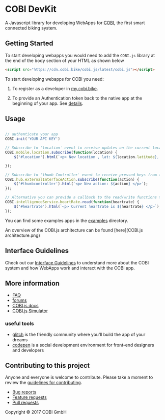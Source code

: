 # COBI DevKit

A Javascript library for developing WebApps for [COBI](cobi.bike), the first smart connected biking system.

## Getting Started

To start developing webapps you would need to add the `COBI.js` library at the end of the body section of your HTML as shown below
```html
<script src="https://cdn.cobi.bike/cobi.js/latest/cobi.js"></script>
```

To start developing webapps for COBI you need:
1. To register as a developer in [my.cobi.bike](https://my.cobi.bike).

2. To provide an Authentication token back to the native app at the beginning of your app. See [details](https://cobi-bike.github.io/COBI.js/#COBI.init).

## Usage

```javascript

// authenticate your app
COBI.init('YOUR API KEY')

// Subscribe to 'location' event to receive updates on the current location
COBI.mobile.location.subscribe(function(location) {
    $('#location').html(`<p> New location , lat: ${location.latitude}, lon: ${location.longitude} </p>`);

});

// Subscribe to 'thumb Controller' event to receive pressed keys from the COBI Thumb Controller
COBI.hub.externalInterfaceAction.subscribe(function(action) {
    $('#thumbcontroller').html(`<p> New action: ${action} </p>`);
});

// Alternative you can provide a callback to the read/write functions to receive only the next incoming event, not every update
COBI.intelligenceService.heartRate.read(function(heartrate) {
    $('#heartrate').html(`<p> Current heartrate is ${heartrate} </p>`);
});
```

You can find some examples apps in the [examples](examples) directory.

An overview of the COBI.js architecture can be found [here](COBI.js architecture.png)

## Interface Guidelines

Check out our [Interface Guidelines](interface-guidelines.md) to understand more about the COBI system and how WebApps work and interact with the COBI app.

## More information

- [FAQ](FAQ.md)
- [forums](forums.cobi.bike)
- [COBI.js docs](https://cobi-bike.github.io/COBI.js/)
- [COBI.js Simulator](https://github.com/cobi-bike/COBI.js-simulator)

### useful tools

- [glitch](https://glitch.com/) is the friendly community where you'll build the app of your dreams
- [codepen](https://codepen.io/) is a social development environment for front-end designers and developers


## Contributing to this project

Anyone and everyone is welcome to contribute. Please take a moment to
review the [guidelines for contributing](CONTRIBUTING.md).

* [Bug reports](CONTRIBUTING.md#bugs)
* [Feature requests](CONTRIBUTING.md#features)
* [Pull requests](CONTRIBUTING.md#pull-requests)

Copyright © 2017 COBI GmbH
